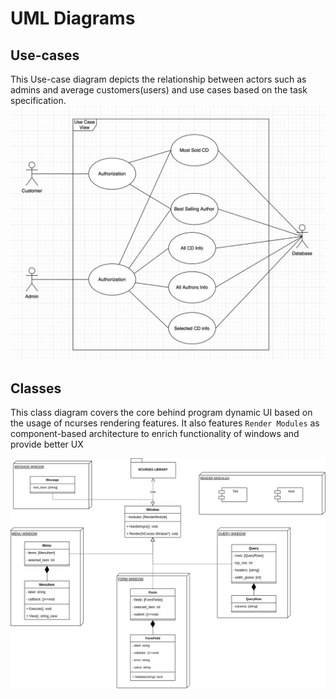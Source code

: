# UML Diagrams

## Use-cases

This Use-case diagram depicts the relationship between actors such as admins and average customers(users) and use cases based on the task specification.
![Class diagram in UML notation](usecases.drawio.png)

## Classes

This class diagram covers the core behind program dynamic UI
based on the usage of ncurses rendering features. It also features `Render Modules`
as component-based architecture to enrich functionality of windows and provide
better UX

![Class diagram in UML notation](classes.drawio.png)
